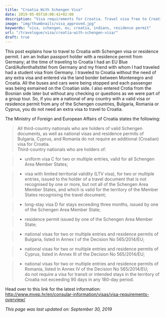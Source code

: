 ```yaml
---
title: "Croatia With Schengen Visa"
date: 2019-05-05T10:00:42+02:00
description: "Visa requirements for Croatia. Travel visa free to Croatia with a valid visa or residence permit from Schengen countries, Bulgaria, Cyprus or Romania."
image: "img/thumbnails/visa_approved.jpg"
keywords: "visa, schengen, eu, croatia, indians, residence permit"
url: "/travelogue/visa/croatia-with-schengen-visa/"
draft: true
---
```


This post explains how to travel to Croatia with Schengen visa or residence permit. I am an Indian passport holder with a residence permit from Germany; at the time of traveling to Croatia I had an EU Blue Card/Aufenthaltstitel from Germany and my friend with whom I had traveled had a student visa from Germany. I traveled to Croatia without the need of any extra visa and entered via the land border between Montenegro and Croatia. All the buses and cars were being stopped and each passenger was being exmained on the Croatian side.  I also entered Crotia from the Bosnian side later but without any checking or questions as we were part of a group tour. So, if you are a national of any country with a valid visa or residence permit from any of the Schengen countries, Bulgaria, Romania or Cyprus, you do not need an extra visa to travel to Croatia.

The Ministry of Foreign and European Affairs of Croatia states the following:

> All third-country nationals who are holders of valid Schengen documents, as well as national visas and residence permits of Bulgaria, Cyprus, and Romania do not require an additional (Croatian) visa for Croatia.<br>
Third-country nationals who are holders of:<br>

> - uniform visa C for two or multiple entries, valid for all Schengen Area Member States;

> - visa with limited territorial validity (LTV visa), for two or multiple entries, issued to the holder of a travel document that is not recognised by one or more, but not all of the Schengen Area Member States, and which is valid for the territory of the Member States recognising the travel document;

> - long-stay visa D for stays exceeding three months, issued by one of the Schengen Area Member State;

> - residence permit issued by one of the Schengen Area Member State;

> - national visas for two or multiple entries and residence permits of Bulgaria, listed in Annex I of the Decision No 565/2014/EU;

> - national visas for two or multiple entries and residence permits of Cyprus, listed in Annex III of the Decision No 565/2014/EU;

> - national visas for two or multiple entries and residence permits of Romania, listed in Annex IV of the Decision No 565/2014/EU;<br>
do not require a visa for transit or intended stays in the territory of Croatia not exceeding 90 days in any 180-day period.

Head over to this link for the latest information: http://www.mvep.hr/en/consular-information/visas/visa-requirements-overview/

*This page was last updated on: September 30, 2019*
